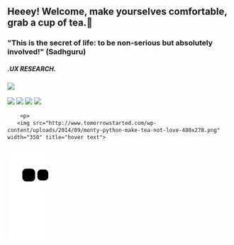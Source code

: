 ## Heeey! Welcome, make yourselves comfortable, grab a cup of tea.🌱 
                 
 <div>
  <div> 
  
  ### "This is the secret of life: to be non-serious but absolutely involved!" (Sadhguru)
  ##### .UX RESEARCH.
     
  <a href="https://github.com/maraneane">
  <img height="180em" src="https://github-readme-stats.vercel.app/api/top-langs/?username=maraneane&layout=compact&langs_count=7&theme=dracula"/>
      <p>
  <a href="https://instagram.com/nanepassos_" target="_blank"><img src="https://img.shields.io/badge/-Instagram-%23E4405F?style=for-the-badge&logo=instagram&logoColor=white"      target="_blank"></a>
 	<a href = "mailto:maraneane@gmail.com"><img src="https://img.shields.io/badge/-Gmail-%23333?style=for-the-badge&logo=gmail&logoColor=white" target="_blank"></a>
  <a href="https://www.linkedin.com/in/maraneane/" target="_blank"><img src="https://img.shields.io/badge/-LinkedIn-%230077B5?style=for-the-badge&logo=linkedin&logoColor=white" target="_blank"></a>
  <a href="https://www.twitter.com/nanesteps" target="_blank"><img src="https://img.shields.io/badge/Twitter-1DA1F2?style=for-the-badge&logo=twitter&logoColor=white" target="_blank"></a>
    
        <p>
       <img src="http://www.tomorrowstarted.com/wp-content/uploads/2014/09/monty-python-make-tea-not-love-480x278.png" width="350" title="hover text">
  </p>
 

  
 ##
  
  <div> 
 
  ![Snake animation](https://github.com/rafaballerini/rafaballerini/blob/output/github-contribution-grid-snake.svg)
 
</div>
